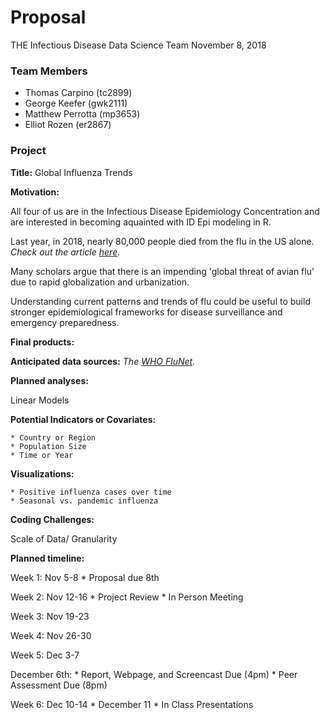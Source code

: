 Proposal
================
THE Infectious Disease Data Science Team
November 8, 2018

### Team Members

-   Thomas Carpino (tc2899)
-   George Keefer (gwk2111)
-   Matthew Perrotta (mp3653)
-   Elliot Rozen (er2867)

### Project

**Title:** Global Influenza Trends

**Motivation:**

All four of us are in the Infectious Disease Epidemiology Concentration and are interested in becoming aquainted with ID Epi modeling in R.

Last year, in 2018, nearly 80,000 people died from the flu in the US alone. *Check out the article [here](https://www.cnn.com/2018/09/26/health/flu-deaths-2017--2018-cdc-bn/index.html).*

Many scholars argue that there is an impending 'global threat of avian flu' due to rapid globalization and urbanization.

Understanding current patterns and trends of flu could be useful to build stronger epidemiological frameworks for disease surveillance and emergency preparedness.

**Final products:**

**Anticipated data sources:** *The [WHO FluNet](http://apps.who.int/flumart/Default?ReportNo=12).*

**Planned analyses:**

Linear Models

**Potential Indicators or Covariates:**

    * Country or Region
    * Population Size
    * Time or Year

**Visualizations:**

    * Positive influenza cases over time
    * Seasonal vs. pandemic influenza 

**Coding Challenges:**

Scale of Data/ Granularity

**Planned timeline:**

Week 1: Nov 5-8 \* Proposal due 8th

Week 2: Nov 12-16 \* Project Review \* In Person Meeting

Week 3: Nov 19-23

Week 4: Nov 26-30

Week 5: Dec 3-7

December 6th: \* Report, Webpage, and Screencast Due (4pm) \* Peer Assessment Due (8pm)

Week 6: Dec 10-14 \* December 11 \* In Class Presentations

